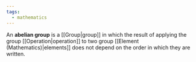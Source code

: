 ```yaml
---
tags:
  - mathematics
---
```

An **abelian group** is a [[Group|group]] in which the result of applying the group [[Operation|operation]] to two group [[Element (Mathematics)|elements]] does not depend on the order in which they are written.